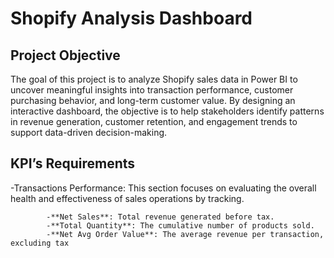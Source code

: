 # Shopify Analysis Dashboard
## Project Objective
The goal of this project is to analyze Shopify sales data in Power BI to uncover meaningful insights into transaction performance, customer purchasing behavior, and long-term customer value. By designing an interactive dashboard, the objective is to help stakeholders identify patterns in revenue generation, customer retention, and engagement trends to support data-driven decision-making.

## KPI’s Requirements
-Transactions Performance: This section focuses on evaluating the overall health and effectiveness of sales operations by tracking.

            -**Net Sales**: Total revenue generated before tax.
            -**Total Quantity**: The cumulative number of products sold.
            -**Net Avg Order Value**: The average revenue per transaction, excluding tax
